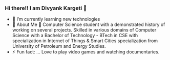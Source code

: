 ### Hi there!! I am Divyank Kargeti 👋

- 🌱 I’m currently learning new technologies
- 🤔 About Me
🔭 Computer Science student with a demonstrated history of working on several projects. Skilled in various domains of Computer Science with a Bachelor of Technology - BTech in CSE with specialization in Internet of Things & Smart Cities specialization from University of Petroleum and Energy Studies.
- ⚡ Fun fact: ... Love to play video games and watching documentaries.

